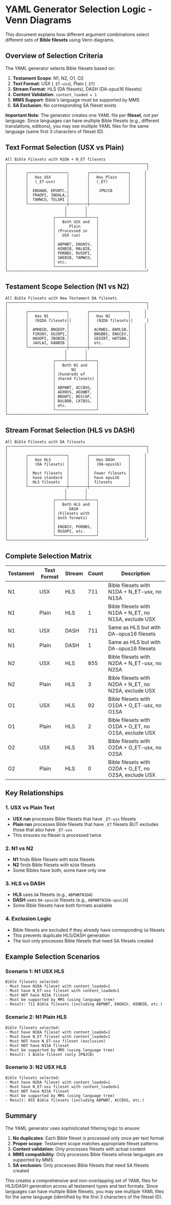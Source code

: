 # YAML Generator Selection Logic - Venn Diagrams

This document explains how different argument combinations select different sets of **Bible filesets** using Venn diagrams.

## Overview of Selection Criteria

The YAML generator selects Bible filesets based on:
1. **Testament Scope**: N1, N2, O1, O2
2. **Text Format**: USX (`_ET-usx`), Plain (`_ET`)
3. **Stream Format**: HLS (DA filesets), DASH (DA-opus16 filesets)
4. **Content Validation**: `content_loaded = 1`
5. **MMS Support**: Bible's language must be supported by MMS
6. **SA Exclusion**: No corresponding SA fileset exists

**Important Note**: The generator creates one YAML file per **fileset**, not per language. Since languages can have multiple Bible filesets (e.g., different translations, editions), you may see multiple YAML files for the same language (same first 3 characters of fileset ID).

## Text Format Selection (USX vs Plain)

```
All Bible Filesets with N1DA + N_ET filesets
┌─────────────────────────────────────────────────────────────┐
│                                                             │
│        ┌─────────────────┐        ┌─────────────────┐      │
│        │   Has USX       │        │   Has Plain     │      │
│        │   (_ET-usx)     │        │   (_ET)         │      │
│        │                 │        │                 │      │
│        │  ENGNAB, ERVWTC,│        │    JPNJCB       │      │
│        │  FRADPI, INDALA,│        │                 │      │
│        │  TAMWCO, TELGMI │        │                 │      │
│        └─────────────────┼────────┼─────────────────┘      │
│                         │        │                         │
│                         │        │                         │
│                    ┌────┴────────┴────┐                    │
│                    │   Both USX and   │                    │
│                    │      Plain       │                    │
│                    │ (Processed in    │                    │
│                    │   USX run)       │                    │
│                    │                  │                    │
│                    │ ABPWBT, ENGNIV,  │                    │
│                    │ HINBIB, MALBIB,  │                    │
│                    │ PORBBS, RUSDPI,  │                    │
│                    │ SWEBIB, TAMWCO,  │                    │
│                    │ etc.             │                    │
│                    └──────────────────┘                    │
└─────────────────────────────────────────────────────────────┘
```

## Testament Scope Selection (N1 vs N2)

```
All Bible Filesets with New Testament DA filesets
┌─────────────────────────────────────────────────────────────┐
│                                                             │
│        ┌─────────────────┐        ┌─────────────────┐      │
│        │   Has N1        │        │   Has N2        │      │
│        │   (N1DA filesets)│       │   (N2DA filesets)│      │
│        │                 │        │                 │      │
│        │  AMHBIB, BNGDIP,│        │  ACRWB1, BAMLSB,│      │
│        │  FIN38V, GUJDPI,│        │  BNGBBS, ENGCEV,│      │
│        │  HAUDPI, IBOBIB,│        │  GEOIBT, HATSBH,│      │
│        │  JAVLAI, KANBIB │        │  etc.           │      │
│        └─────────────────┼────────┼─────────────────┘      │
│                         │        │                         │
│                         │        │                         │
│                    ┌────┴────────┴────┐                    │
│                    │   Both N1 and    │                    │
│                    │       N2         │                    │
│                    │ (hundreds of     │                    │
│                    │ shared filesets) │                    │
│                    │                  │                    │
│                    │ ABPWBT, ACCBSG,  │                    │
│                    │ ADXNVS, AEUWBT,  │                    │
│                    │ BNGWTC, BO1CAP,  │                    │
│                    │ BULBOB, CATBSS,  │                    │
│                    │ etc.             │                    │
│                    └──────────────────┘                    │
└─────────────────────────────────────────────────────────────┘
```

## Stream Format Selection (HLS vs DASH)

```
All Bible Filesets with DA filesets
┌─────────────────────────────────────────────────────────────┐
│                                                             │
│        ┌─────────────────┐        ┌─────────────────┐      │
│        │   Has HLS       │        │   Has DASH      │      │
│        │   (DA filesets) │        │   (DA-opus16)   │      │
│        │                 │        │                 │      │
│        │  Most filesets  │        │  Fewer filesets │      │
│        │  have standard  │        │  have opus16    │      │
│        │  HLS filesets   │        │  filesets       │      │
│        └─────────────────┼────────┼─────────────────┘      │
│                         │        │                         │
│                         │        │                         │
│                    ┌────┴────────┴────┐                    │
│                    │   Both HLS and   │                    │
│                    │      DASH        │                    │
│                    │ (Filesets with   │                    │
│                    │ both formats)    │                    │
│                    │                  │                    │
│                    │ ENGNIV, PORBBS,  │                    │
│                    │ RUSDPI, etc.     │                    │
│                    └──────────────────┘                    │
└─────────────────────────────────────────────────────────────┘
```

## Complete Selection Matrix

| Testament | Text Format | Stream | Count | Description |
|-----------|-------------|--------|-------|-------------|
| N1        | USX         | HLS    | 711   | Bible filesets with N1DA + N_ET-usx, no N1SA |
| N1        | Plain       | HLS    | 1     | Bible filesets with N1DA + N_ET, no N1SA, exclude USX |
| N1        | USX         | DASH   | 711   | Same as HLS but with DA-opus16 filesets |
| N1        | Plain       | DASH   | 1     | Same as HLS but with DA-opus16 filesets |
| N2        | USX         | HLS    | 855   | Bible filesets with N2DA + N_ET-usx, no N2SA |
| N2        | Plain       | HLS    | 3     | Bible filesets with N2DA + N_ET, no N2SA, exclude USX |
| O1        | USX         | HLS    | 92    | Bible filesets with O1DA + O_ET-usx, no O1SA |
| O1        | Plain       | HLS    | 2     | Bible filesets with O1DA + O_ET, no O1SA, exclude USX |
| O2        | USX         | HLS    | 35    | Bible filesets with O2DA + O_ET-usx, no O2SA |
| O2        | Plain       | HLS    | 0     | Bible filesets with O2DA + O_ET, no O2SA, exclude USX |

## Key Relationships

### 1. USX vs Plain Text
- **USX run** processes Bible filesets that have `_ET-usx` filesets
- **Plain run** processes Bible filesets that have `_ET` filesets BUT excludes those that also have `_ET-usx`
- This ensures no fileset is processed twice

### 2. N1 vs N2
- **N1** finds Bible filesets with `N1DA` filesets
- **N2** finds Bible filesets with `N2DA` filesets  
- Some Bibles have both, some have only one

### 3. HLS vs DASH
- **HLS** uses `DA` filesets (e.g., `ABPWBTN1DA`)
- **DASH** uses `DA-opus16` filesets (e.g., `ABPWBTN1DA-opus16`)
- Some Bible filesets have both formats available

### 4. Exclusion Logic
- Bible filesets are excluded if they already have corresponding `SA` filesets
- This prevents duplicate HLS/DASH generation
- The tool only processes Bible filesets that need SA filesets created

## Example Selection Scenarios

### Scenario 1: N1 USX HLS
```
Bible filesets selected:
- Must have N1DA fileset with content_loaded=1
- Must have N_ET-usx fileset with content_loaded=1  
- Must NOT have N1SA fileset
- Must be supported by MMS (using language tree)
- Result: 711 Bible filesets (including ABPWBT, ENGNIV, HINBIB, etc.)
```

### Scenario 2: N1 Plain HLS
```
Bible filesets selected:
- Must have N1DA fileset with content_loaded=1
- Must have N_ET fileset with content_loaded=1
- Must NOT have N_ET-usx fileset (exclusion)
- Must NOT have N1SA fileset
- Must be supported by MMS (using language tree)
- Result: 1 Bible fileset (only JPNJCB)
```

### Scenario 3: N2 USX HLS
```
Bible filesets selected:
- Must have N2DA fileset with content_loaded=1
- Must have N_ET-usx fileset with content_loaded=1
- Must NOT have N2SA fileset
- Must be supported by MMS (using language tree)
- Result: 855 Bible filesets (including ABPWBT, ACCBSG, etc.)
```

## Summary

The YAML generator uses sophisticated filtering logic to ensure:
1. **No duplicates**: Each Bible fileset is processed only once per text format
2. **Proper scope**: Testament scope matches appropriate fileset patterns
3. **Content validation**: Only processes filesets with actual content
4. **MMS compatibility**: Only processes Bible filesets whose languages are supported by MMS
5. **SA exclusion**: Only processes Bible filesets that need SA filesets created

This creates a comprehensive and non-overlapping set of YAML files for HLS/DASH generation across all testament types and text formats. Since languages can have multiple Bible filesets, you may see multiple YAML files for the same language (identified by the first 3 characters of the fileset ID).
